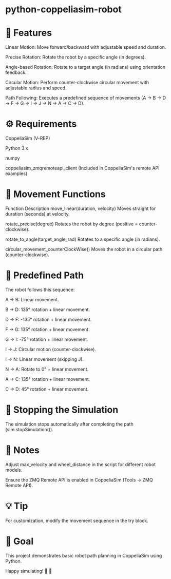 # python-coppeliasim-robot


# 🚀 Features
Linear Motion: Move forward/backward with adjustable speed and duration.

Precise Rotation: Rotate the robot by a specific angle (in degrees).

Angle-based Rotation: Rotate to a target angle (in radians) using orientation feedback.

Circular Motion: Perform counter-clockwise circular movement with adjustable radius and speed.

Path Following: Executes a predefined sequence of movements (A → B → D → F → G → I → J → N → A → C → D).

# ⚙️ Requirements
CoppeliaSim (V-REP)

Python 3.x

numpy

coppeliasim_zmqremoteapi_client (Included in CoppeliaSim's remote API examples)


# 🔄 Movement Functions
Function	Description
move_linear(duration, velocity)                    Moves straight for duration (seconds) at velocity.

rotate_precise(degree)	                           Rotates the robot by degree (positive = counter-clockwise).

rotate_to_angle(target_angle_rad)	                 Rotates to a specific angle (in radians).

circular_movement_counterClockWise()	             Moves the robot in a circular path (counter-clockwise).


# 📜 Predefined Path
The robot follows this sequence:

A → B: Linear movement.

B → D: 135° rotation + linear movement.

D → F: -135° rotation + linear movement.

F → G: 135° rotation + linear movement.

G → I: -75° rotation + linear movement.

I → J: Circular motion (counter-clockwise).

I → N: Linear movement (skipping J).

N → A: Rotate to 0° + linear movement.

A → C: 135° rotation + linear movement.

C → D: 45° rotation + linear movement.

# 🛑 Stopping the Simulation
The simulation stops automatically after completing the path (sim.stopSimulation()).

# 📌 Notes
Adjust max_velocity and wheel_distance in the script for different robot models.

Ensure the ZMQ Remote API is enabled in CoppeliaSim (Tools → ZMQ Remote API).



# 💡 Tip
For customization, modify the movement sequence in the try block.

# 🎯 Goal
This project demonstrates basic robot path planning in CoppeliaSim using Python.

 Happy simulating! 🤖 🚀


